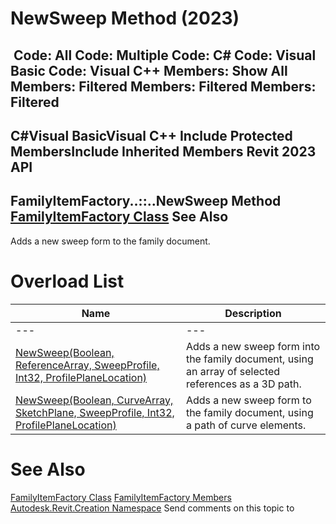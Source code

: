 # NewSweep Method (2023)

﻿
 Code: All Code: Multiple Code: C# Code: Visual Basic Code: Visual C++  Members: Show All Members: Filtered Members: Filtered Members: Filtered   
---  
C#Visual BasicVisual C++
Include Protected MembersInclude Inherited Members
Revit 2023 API  
---  
FamilyItemFactory..::..NewSweep Method   
[FamilyItemFactory Class](a7622967-1381-c17f-ed04-1ebe40da0440.md "FamilyItemFactory Class") See Also  
---  
Adds a new sweep form to the family document.
# Overload List
| Name | Description |
| --- | --- |
| --- | --- | --- |
| [NewSweep(Boolean, ReferenceArray, SweepProfile, Int32, ProfilePlaneLocation)](4f1527ca-5b2b-633c-c3b6-ff863340ab51.md "NewSweep Method \(Boolean, ReferenceArray, SweepProfile, Int32, ProfilePlaneLocation\)") | Adds a new sweep form into the family document, using an array of selected references as a 3D path. |
| [NewSweep(Boolean, CurveArray, SketchPlane, SweepProfile, Int32, ProfilePlaneLocation)](66fbaa58-1394-df12-7b50-f0ef50b2be44.md "NewSweep Method \(Boolean, CurveArray, SketchPlane, SweepProfile, Int32, ProfilePlaneLocation\)") | Adds a new sweep form to the family document, using a path of curve elements. |

# See Also
[FamilyItemFactory Class](a7622967-1381-c17f-ed04-1ebe40da0440.md "FamilyItemFactory Class")
[FamilyItemFactory Members](6f7fdc5e-c44c-4543-16c8-131042290fad.md "FamilyItemFactory Members")
[Autodesk.Revit.Creation Namespace](ded320da-058a-4edd-0418-0582389559a7.md "Autodesk.Revit.Creation Namespace")
Send comments on this topic to 